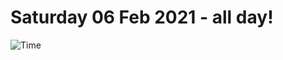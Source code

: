 # Saturday 06 Feb 2021 - all day!
![Time](https://github.com/rich-ctm/today/workflows/Time/badge.svg)
